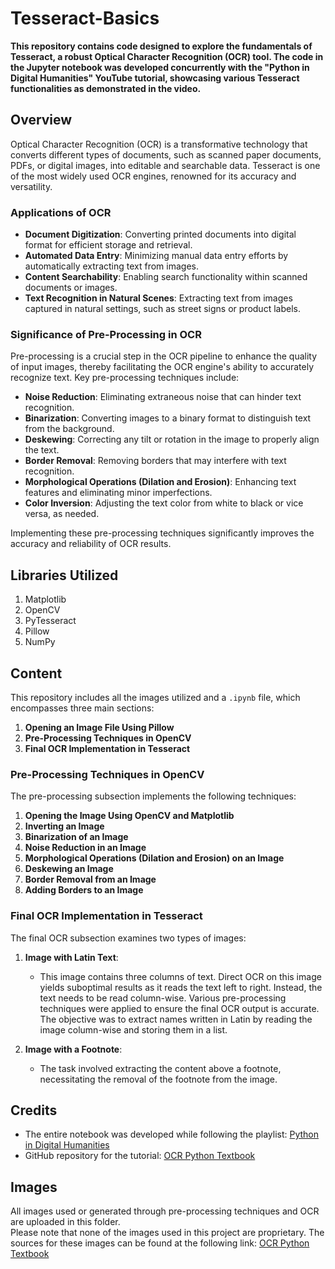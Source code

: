 # Tesseract-Basics

**This repository contains code designed to explore the fundamentals of Tesseract, a robust Optical Character Recognition (OCR) tool. The code in the Jupyter notebook was developed concurrently with the "Python in Digital Humanities" YouTube tutorial, showcasing various Tesseract functionalities as demonstrated in the video.**

## Overview
Optical Character Recognition (OCR) is a transformative technology that converts different types of documents, such as scanned paper documents, PDFs, or digital images, into editable and searchable data. Tesseract is one of the most widely used OCR engines, renowned for its accuracy and versatility.

### Applications of OCR
- **Document Digitization**: Converting printed documents into digital format for efficient storage and retrieval.
- **Automated Data Entry**: Minimizing manual data entry efforts by automatically extracting text from images.
- **Content Searchability**: Enabling search functionality within scanned documents or images.
- **Text Recognition in Natural Scenes**: Extracting text from images captured in natural settings, such as street signs or product labels.

### Significance of Pre-Processing in OCR
Pre-processing is a crucial step in the OCR pipeline to enhance the quality of input images, thereby facilitating the OCR engine's ability to accurately recognize text. Key pre-processing techniques include:

- **Noise Reduction**: Eliminating extraneous noise that can hinder text recognition.
- **Binarization**: Converting images to a binary format to distinguish text from the background.
- **Deskewing**: Correcting any tilt or rotation in the image to properly align the text.
- **Border Removal**: Removing borders that may interfere with text recognition.
- **Morphological Operations (Dilation and Erosion)**: Enhancing text features and eliminating minor imperfections.
- **Color Inversion**: Adjusting the text color from white to black or vice versa, as needed.

Implementing these pre-processing techniques significantly improves the accuracy and reliability of OCR results.

## Libraries Utilized
1. Matplotlib
2. OpenCV
3. PyTesseract
4. Pillow
5. NumPy

## Content
This repository includes all the images utilized and a `.ipynb` file, which encompasses three main sections:

1. **Opening an Image File Using Pillow**
2. **Pre-Processing Techniques in OpenCV**
3. **Final OCR Implementation in Tesseract**

### Pre-Processing Techniques in OpenCV
The pre-processing subsection implements the following techniques:

1. **Opening the Image Using OpenCV and Matplotlib**
2. **Inverting an Image**
3. **Binarization of an Image**
4. **Noise Reduction in an Image**
5. **Morphological Operations (Dilation and Erosion) on an Image**
6. **Deskewing an Image**
7. **Border Removal from an Image**
8. **Adding Borders to an Image**

### Final OCR Implementation in Tesseract
The final OCR subsection examines two types of images:

1. **Image with Latin Text**:
   - This image contains three columns of text. Direct OCR on this image yields suboptimal results as it reads the text left to right. Instead, the text needs to be read column-wise. Various pre-processing techniques were applied to ensure the final OCR output is accurate. The objective was to extract names written in Latin by reading the image column-wise and storing them in a list.

2. **Image with a Footnote**:
   - The task involved extracting the content above a footnote, necessitating the removal of the footnote from the image.

## Credits
- The entire notebook was developed while following the playlist: [Python in Digital Humanities](https://youtube.com/playlist?list=PL2VXyKi-KpYuTAZz__9KVl1jQz74bDG7i&si=aPKzrbkQtgiDwuYu)
- GitHub repository for the tutorial: [OCR Python Textbook](https://github.com/wjbmattingly/ocr_python_textbook)

## Images
All images used or generated through pre-processing techniques and OCR are uploaded in this folder.
<br>
Please note that none of the images used in this project are proprietary. The sources for these images can be found at the following link: [OCR Python Textbook](https://github.com/wjbmattingly/ocr_python_textbook)
